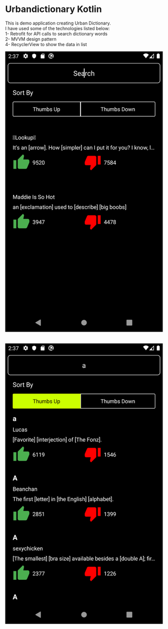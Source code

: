 # Urbandictionary Kotlin
This is demo application creating Urban Dictionary.<br>
I have used some of the technologies listed below:<br>
  1- Retrofit for API calls to search dictionary words<br>
  2- MVVM design pattern<br>
  4- RecyclerView to show the data in list<br>

![](PreviewImages/screen1.png)<br><br><br>
![Search Images](PreviewImages/screen2.png)

